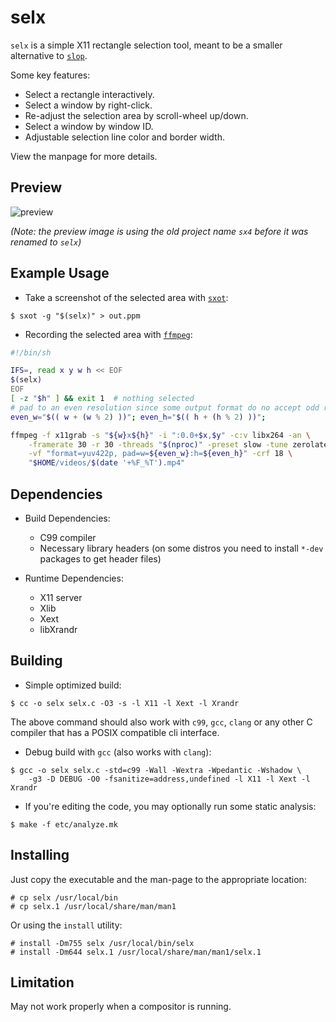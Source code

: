 # selx

`selx` is a simple X11 rectangle selection tool, meant to be a smaller
alternative to [`slop`][slop].

Some key features:

* Select a rectangle interactively.
* Select a window by right-click.
* Re-adjust the selection area by scroll-wheel up/down.
* Select a window by window ID.
* Adjustable selection line color and border width.

View the manpage for more details.

[slop]: https://github.com/naelstrof/slop

## Preview

![preview](https://images2.imgbox.com/0d/a4/kPvhiJFL_o.gif)

*(Note: the preview image is using the old project name `sx4` before it was
  renamed to `selx`)*

## Example Usage

* Take a screenshot of the selected area with [`sxot`][sxot]:

```console
$ sxot -g "$(selx)" > out.ppm
```

* Recording the selected area with [`ffmpeg`][ffmpeg]:

```sh
#!/bin/sh

IFS=, read x y w h << EOF
$(selx)
EOF
[ -z "$h" ] && exit 1  # nothing selected
# pad to an even resolution since some output format do no accept odd res
even_w="$(( w + (w % 2) ))"; even_h="$(( h + (h % 2) ))";

ffmpeg -f x11grab -s "${w}x${h}" -i ":0.0+$x,$y" -c:v libx264 -an \
	-framerate 30 -r 30 -threads "$(nproc)" -preset slow -tune zerolatency \
	-vf "format=yuv422p, pad=w=${even_w}:h=${even_h}" -crf 18 \
	"$HOME/videos/$(date '+%F_%T').mp4"
```

[sxot]: https://codeberg.org/NRK/sxot
[ffmpeg]: https://ffmpeg.org

## Dependencies

- Build Dependencies:
  * C99 compiler
  * Necessary library headers (on some distros you need to install `*-dev`
    packages to get header files)

- Runtime Dependencies:
  * X11 server
  * Xlib
  * Xext
  * libXrandr

## Building

* Simple optimized build:

```console
$ cc -o selx selx.c -O3 -s -l X11 -l Xext -l Xrandr
```

The above command should also work with `c99`, `gcc`, `clang` or any other C
compiler that has a POSIX compatible cli interface.

* Debug build with `gcc` (also works with `clang`):

```console
$ gcc -o selx selx.c -std=c99 -Wall -Wextra -Wpedantic -Wshadow \
    -g3 -D DEBUG -O0 -fsanitize=address,undefined -l X11 -l Xext -l Xrandr
```

* If you're editing the code, you may optionally run some static analysis:

```console
$ make -f etc/analyze.mk
```

## Installing

Just copy the executable and the man-page to the appropriate location:

```console
# cp selx /usr/local/bin
# cp selx.1 /usr/local/share/man/man1
```

Or using the `install` utility:

```console
# install -Dm755 selx /usr/local/bin/selx
# install -Dm644 selx.1 /usr/local/share/man/man1/selx.1
```

## Limitation

May not work properly when a compositor is running.
